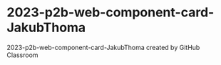 # 2023-p2b-web-component-card-JakubThoma
2023-p2b-web-component-card-JakubThoma created by GitHub Classroom

